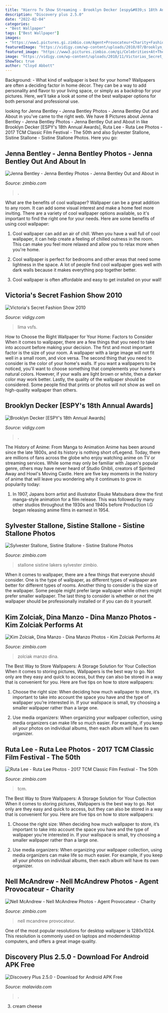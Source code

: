 ```yaml
---
title: "Hierro Tv Show Streaming - Brooklyn Decker [espy&#039;s 18th Annual Awards]"
description: "Discovery plus 2.5.0"
date: "2022-02-04"
categories:
- "Best Wallpaper"
tags: ["Best Wallpaper"]
images:
- "https://www1.pictures.gi.zimbio.com/Agent+Provocateur+Charity+Fashion+Show+DBcPEHzgUpax.jpg"
featuredImage: "https://vidigy.com/wp-content/uploads/2010/07/Brooklyn_Decker_jl10_05.jpg"
featured_image: "https://www3.pictures.zimbio.com/gi/Celebrities+At+The+Lakers+Game+ghFcVyNaxf7x.jpg"
image: "https://vidigy.com/wp-content/uploads/2010/11/Victorias_Secret_1110_02.jpg"
ShowToc: true
author: "Cloyd Abbott"
---
```



Background: - What kind of wallpaper is best for your home?
Wallpapers are often a deciding factor in home décor. They can be a way to add personality and flavor to your living space, or simply as a backdrop for your pictures. Here, we'll take a look at some of the best wallpaper options for both personal and professional use.

	

		
looking for Jenna Bentley - Jenna Bentley Photos - Jenna Bentley Out and About in you've came to the right web. We have 8 Pictures about Jenna Bentley - Jenna Bentley Photos - Jenna Bentley Out and About in like Brooklyn Decker [ESPY&#039;s 18th Annual Awards], Ruta Lee - Ruta Lee Photos - 2017 TCM Classic Film Festival - The 50th and also Sylvester Stallone, Sistine Stallone - Sistine Stallone Photos. Here you go:
		
    
## Jenna Bentley - Jenna Bentley Photos - Jenna Bentley Out And About In

<img loading=lazy src="https://www4.pictures.zimbio.com/pc/Playboy+model+Jenna+Bentley+sports+revealing+hvzaQbEu7Fkx.jpg" onerror="this.onerror=null;this.src='https://tse4.mm.bing.net/th?id=OIP.iWRC0zTnAhy9xZw52_ubUwHaLG&amp;pid=15.1';" alt="Jenna Bentley - Jenna Bentley Photos - Jenna Bentley Out and About in">

_Source: zimbio.com_

>. 

	

What are the benefits of cool wallpaper?
Wallpaper can be a great addition to any room. It can add some visual interest and make a home feel more inviting. There are a variety of cool wallpaper options available, so it's important to find the right one for your needs. Here are some benefits of using cool wallpaper: 
1. Cool wallpaper can add an air of chill. When you have a wall full of cool wallpaper, it can help create a feeling of chilled outness in the room. This can make you feel more relaxed and allow you to relax more when you're home. 

2. Cool wallpaper is perfect for bedrooms and other areas that need some lightness in the space. A lot of people find cool wallpaper goes well with dark walls because it makes everything pop together better. 

3. Cool wallpaper is often affordable and easy to get installed on your wall!

    
## Victoria&#039;s Secret Fashion Show 2010

<img loading=lazy src="https://vidigy.com/wp-content/uploads/2010/11/Victorias_Secret_1110_02.jpg" onerror="this.onerror=null;this.src='https://tse1.mm.bing.net/th?id=OIP.ZXBXF65tosUGECVASfPP2wHaLy&amp;pid=15.1';" alt="Victoria&#039;s Secret Fashion Show 2010">

_Source: vidigy.com_

>lima vsfs. 

	

How to Choose the Right Wallpaper for Your Home: Factors to Consider
When it comes to wallpaper, there are a few things that you need to take into account before making your decision. The first and most important factor is the size of your room. A wallpaper with a large image will not fit well in a small room, and vice versa. 
The second thing that you need to consider is the color of your home's walls. If you want a wallpapers to be noticed, you'll want to choose something that complements your home's natural colors. However, if your walls are light brown or white, then a darker color may work better. 
Lastly, the quality of the wallpaper should be considered. Some people find that prints or photos will not show as well on high-quality wallpaper than others.

    
## Brooklyn Decker [ESPY&#039;s 18th Annual Awards]

<img loading=lazy src="https://vidigy.com/wp-content/uploads/2010/07/Brooklyn_Decker_jl10_05.jpg" onerror="this.onerror=null;this.src='https://tse1.mm.bing.net/th?id=OIP.nvF0wosgxYB8NC40j8ynkAHaKm&amp;pid=15.1';" alt="Brooklyn Decker [ESPY&#039;s 18th Annual Awards]">

_Source: vidigy.com_

>. 

	

The History of Anime: From Manga to Animation
Anime has been around since the late 1800s, and its history is nothing short ofLegend. Today, there are millions of fans across the globe who enjoy watching anime on TV or streaming services. While some may only be familiar with Japan's popular genre, others may have never heard of Studio Ghibli, creators of Spirited Away and Howl's Moving Castle. Here are five key moments in the history of anime that will leave you wondering why it continues to grow in popularity today:
1) In 1907, Japans born artist and illustrator Eisuke Matsubara drew the first manga-style animation for a film release. This was followed by many other studios throughout the 1930s and 1940s before Production I.G began releasing anime films in earnest in 1954.

    
## Sylvester Stallone, Sistine Stallone - Sistine Stallone Photos

<img loading=lazy src="https://www3.pictures.zimbio.com/gi/Celebrities+At+The+Lakers+Game+ghFcVyNaxf7x.jpg" onerror="this.onerror=null;this.src='https://tse2.mm.bing.net/th?id=OIP.CYHMuhQtw-GKfW-7cVI2YwHaLG&amp;pid=15.1';" alt="Sylvester Stallone, Sistine Stallone - Sistine Stallone Photos">

_Source: zimbio.com_

>stallone sistine lakers sylvester zimbio. 

	

When it comes to wallpaper, there are a few things that everyone should consider. One is the type of wallpaper, as different types of wallpaper are better for different types of rooms. Another thing to consider is the size of the wallpaper. Some people might prefer large wallpaper while others might prefer smaller wallpaper. The last thing to consider is whether or not the wallpaper should be professionally installed or if you can do it yourself.

    
## Kim Zolciak, Dina Manzo - Dina Manzo Photos - Kim Zolciak Performs At

<img loading=lazy src="https://www4.pictures.zimbio.com/gi/Kim+Zolciak+Performs+Splash+Bar+fFr0U39G46dx.jpg" onerror="this.onerror=null;this.src='https://tse2.mm.bing.net/th?id=OIP.kk07-U2tAyy2K24HCLAu4gHaLd&amp;pid=15.1';" alt="Kim Zolciak, Dina Manzo - Dina Manzo Photos - Kim Zolciak Performs At">

_Source: zimbio.com_

>zolciak manzo dina. 

	

The Best Way to Store Wallpapers: A Storage Solution for Your Collection
When it comes to storing pictures, Wallpapers is the best way to go. Not only are they easy and quick to access, but they can also be stored in a way that is convenient for you. Here are five tips on how to store wallpapers:
1) Choose the right size: When deciding how much wallpaper to store, it’s important to take into account the space you have and the type of wallpaper you’re interested in. If your wallspace is small, try choosing a smaller wallpaper rather than a large one.

2) Use media organizers: When organizing your wallpaper collection, using media organizers can make life so much easier. For example, if you keep all your photos on individual albums, then each album will have its own organizer.

    
## Ruta Lee - Ruta Lee Photos - 2017 TCM Classic Film Festival - The 50th

<img loading=lazy src="https://www3.pictures.zimbio.com/gi/2017+TCM+Classic+Film+Festival+50th+Anniversary+X8TctfU9kp3x.jpg" onerror="this.onerror=null;this.src='https://tse4.mm.bing.net/th?id=OIP.VYTujwSUw1p5TrLeaU51cAHaLI&amp;pid=15.1';" alt="Ruta Lee - Ruta Lee Photos - 2017 TCM Classic Film Festival - The 50th">

_Source: zimbio.com_

>tcm. 

	

The Best Way to Store Wallpapers: A Storage Solution for Your Collection
When it comes to storing pictures, Wallpapers is the best way to go. Not only are they easy and quick to access, but they can also be stored in a way that is convenient for you. Here are five tips on how to store wallpapers:
1) Choose the right size: When deciding how much wallpaper to store, it’s important to take into account the space you have and the type of wallpaper you’re interested in. If your wallspace is small, try choosing a smaller wallpaper rather than a large one.

2) Use media organizers: When organizing your wallpaper collection, using media organizers can make life so much easier. For example, if you keep all your photos on individual albums, then each album will have its own organizer.

    
## Nell McAndrew - Nell McAndrew Photos - Agent Provocateur - Charity

<img loading=lazy src="https://www1.pictures.gi.zimbio.com/Agent+Provocateur+Charity+Fashion+Show+DBcPEHzgUpax.jpg" onerror="this.onerror=null;this.src='https://tse2.mm.bing.net/th?id=OIP.Mt_rotVArMvXw-hp879tZAHaNS&amp;pid=15.1';" alt="Nell McAndrew - Nell McAndrew Photos - Agent Provocateur - Charity">

_Source: zimbio.com_

>nell mcandrew provocateur. 

	

One of the most popular resolutions for desktop wallpaper is 1280x1024. This resolution is commonly used on laptops and moderndesktop computers, and offers a great image quality.

    
## Discovery Plus 2.5.0 - Download For Android APK Free

<img loading=lazy src="https://imag.malavida.com/mvimgbig/download-fs/discovery-plus-26648-5.jpg" onerror="this.onerror=null;this.src='https://tse3.mm.bing.net/th?id=OIP.90gwQdNj72T8ojLwwQEWNgAAAA&amp;pid=15.1';" alt="Discovery Plus 2.5.0 - Download for Android APK Free">

_Source: malavida.com_

>. 

	

3. cream cheese 

